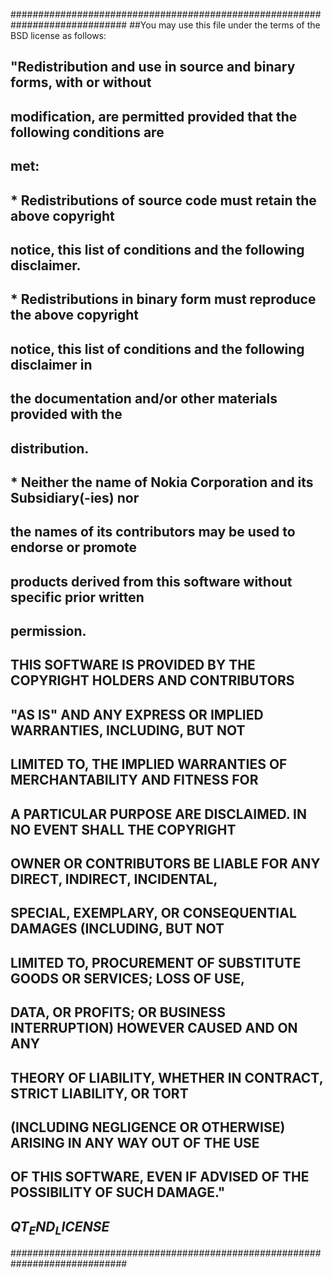 
#############################################################################
##You may use this file under the terms of the BSD license as follows:
##
## "Redistribution and use in source and binary forms, with or without
## modification, are permitted provided that the following conditions are
## met:
##   * Redistributions of source code must retain the above copyright
##     notice, this list of conditions and the following disclaimer.
##   * Redistributions in binary form must reproduce the above copyright
##     notice, this list of conditions and the following disclaimer in
##     the documentation and/or other materials provided with the
##     distribution.
##   * Neither the name of Nokia Corporation and its Subsidiary(-ies) nor
##     the names of its contributors may be used to endorse or promote
##     products derived from this software without specific prior written
##     permission.
##
## THIS SOFTWARE IS PROVIDED BY THE COPYRIGHT HOLDERS AND CONTRIBUTORS
## "AS IS" AND ANY EXPRESS OR IMPLIED WARRANTIES, INCLUDING, BUT NOT
## LIMITED TO, THE IMPLIED WARRANTIES OF MERCHANTABILITY AND FITNESS FOR
## A PARTICULAR PURPOSE ARE DISCLAIMED. IN NO EVENT SHALL THE COPYRIGHT
## OWNER OR CONTRIBUTORS BE LIABLE FOR ANY DIRECT, INDIRECT, INCIDENTAL,
## SPECIAL, EXEMPLARY, OR CONSEQUENTIAL DAMAGES (INCLUDING, BUT NOT
## LIMITED TO, PROCUREMENT OF SUBSTITUTE GOODS OR SERVICES; LOSS OF USE,
## DATA, OR PROFITS; OR BUSINESS INTERRUPTION) HOWEVER CAUSED AND ON ANY
## THEORY OF LIABILITY, WHETHER IN CONTRACT, STRICT LIABILITY, OR TORT
## (INCLUDING NEGLIGENCE OR OTHERWISE) ARISING IN ANY WAY OUT OF THE USE
## OF THIS SOFTWARE, EVEN IF ADVISED OF THE POSSIBILITY OF SUCH DAMAGE."
## $QT_END_LICENSE$
#############################################################################
